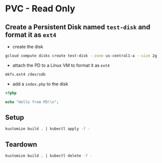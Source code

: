 # PVC - Read Only

## Create a Persistent Disk named `test-disk` and format it as `ext4`

* create the disk

```sh
gcloud compute disks create test-disk --zone us-central1-a --size 2g
```

* attach the PD to a Linux VM to format it as `ext4`

```sh
mkfs.ext4 /dev/sdb
```

* add a `index.php` to the disk

```php
<?php

echo "Hello from PD!\n";
```

## Setup

```sh
kustomize build . | kubectl apply -f -
```

## Teardown

```sh
kustomize build . | kubectl delete -f -
```